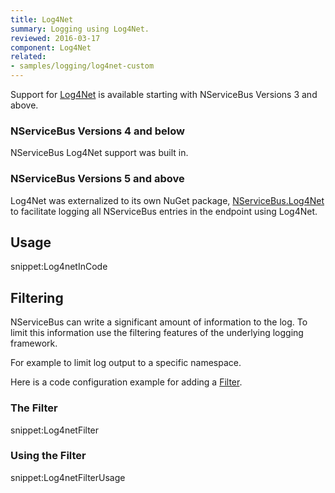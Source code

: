 ```yaml
---
title: Log4Net
summary: Logging using Log4Net.
reviewed: 2016-03-17
component: Log4Net
related:
- samples/logging/log4net-custom
---
```


Support for [Log4Net](http://logging.apache.org/log4net/) is available starting with NServiceBus Versions 3 and above.


### NServiceBus Versions 4 and below

NServiceBus Log4Net support was built in.


### NServiceBus Versions 5 and above

Log4Net was externalized to its own NuGet package, [NServiceBus.Log4Net](https://www.nuget.org/packages/NServiceBus.Log4Net/) to facilitate logging all NServiceBus entries in the endpoint using Log4Net.


## Usage

snippet:Log4netInCode


## Filtering

NServiceBus can write a significant amount of information to the log. To limit this information use the filtering features of the underlying logging framework.

For example to limit log output to a specific namespace.

Here is a code configuration example for adding a [Filter](http://logging.apache.org/log4net/release/manual/configuration.html#filters).


### The Filter

snippet:Log4netFilter


### Using the Filter

snippet:Log4netFilterUsage
